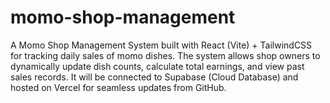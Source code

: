 # momo-shop-management
A Momo Shop Management System built with React (Vite) + TailwindCSS for tracking daily sales of momo dishes. The system allows shop owners to dynamically update dish counts, calculate total earnings, and view past sales records. It will be connected to Supabase (Cloud Database) and hosted on Vercel for seamless updates from GitHub.
